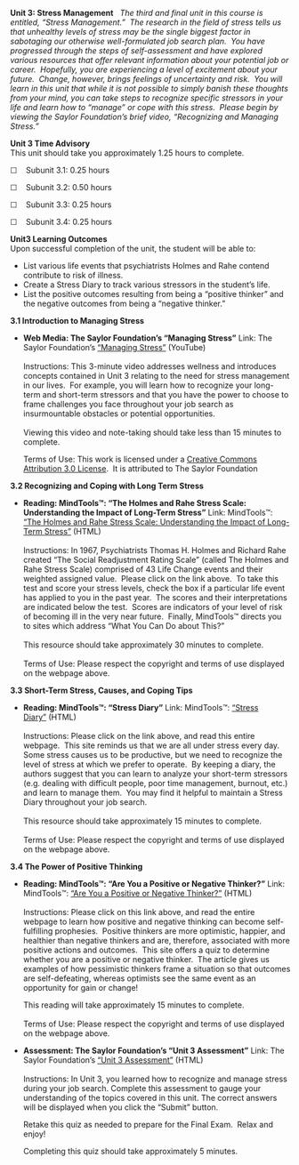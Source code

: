 **Unit 3: Stress Management** <span id="3"></span> 
*The third and final unit in this course is entitled, “Stress
Management.”  The research in the field of stress tells us that
unhealthy levels of stress may be the single biggest factor in
sabotaging our otherwise well-formulated job search plan.  You have
progressed through the steps of self-assessment and have explored
various resources that offer relevant information about your potential
job or career.  Hopefully, you are experiencing a level of excitement
about your future.  Change, however, brings feelings of uncertainty and
risk.  You will learn in this unit that while it is not possible to
simply banish these thoughts from your mind, you can take steps to
recognize specific stressors in your life and learn how to “manage” or
cope with this stress.  Please begin by viewing the Saylor Foundation’s
brief video, “Recognizing and Managing Stress.”*

**Unit 3 Time Advisory**  
This unit should take you approximately 1.25 hours to complete.  
  
 ☐    Subunit 3.1: 0.25 hours  
  
 ☐    Subunit 3.2: 0.50 hours  
  
 ☐    Subunit 3.3: 0.25 hours  
  
 ☐    Subunit 3.4: 0.25 hours

**Unit3 Learning Outcomes**  
Upon successful completion of the unit, the student will be able to:  
-   List various life events that psychiatrists Holmes and Rahe contend
    contribute to risk of illness.
-   Create a Stress Diary to track various stressors in the student’s
    life.
-   List the positive outcomes resulting from being a “positive thinker”
    and the negative outcomes from being a “negative thinker.”

**3.1 Introduction to Managing Stress** <span id="3.1"></span> 
-   **Web Media: The Saylor Foundation’s “Managing Stress”**
    Link: The Saylor Foundation’s [“Managing
    Stress”](http://www.youtube.com/watch?v=yEq4FUqRmT4) (YouTube)  
        
     Instructions: This 3-minute video addresses wellness and introduces
    concepts contained in Unit 3 relating to the need for stress
    management in our lives.  For example, you will learn how to
    recognize your long-term and short-term stressors and that you have
    the power to choose to frame challenges you face throughout your job
    search as insurmountable obstacles or potential opportunities.  
        
     Viewing this video and note-taking should take less than 15 minutes
    to complete.  
      
     Terms of Use: This work is licensed under a [Creative Commons
    Attribution 3.0
    License](http://creativecommons.org/licenses/by/3.0/).  It is
    attributed to The Saylor Foundation

**3.2 Recognizing and Coping with Long Term Stress** <span
id="3.2"></span> 
-   **Reading: MindTools™: “The Holmes and Rahe Stress Scale:
    Understanding the Impact of Long-Term Stress”**
    Link: MindTools™: [“The Holmes and Rahe Stress Scale: Understanding
    the Impact of Long-Term
    Stress”](http://www.mindtools.com/pages/article/newTCS_82.htm) (HTML)  
        
     Instructions: In 1967, Psychiatrists Thomas H. Holmes and Richard
    Rahe created “The Social Readjustment Rating Scale” (called The
    Holmes and Rahe Stress Scale) comprised of 43 Life Change events and
    their weighted assigned value.  Please click on the link above.  To
    take this test and score your stress levels, check the box if a
    particular life event has applied to you in the past year.  The
    scores and their interpretations are indicated below the test. 
    Scores are indicators of your level of risk of becoming ill in the
    very near future.  Finally, MindTools™ directs you to sites which
    address “What You Can Do about This?”    
        
     This resource should take approximately 30 minutes to complete.  
        
     Terms of Use: Please respect the copyright and terms of use
    displayed on the webpage above.

**3.3 Short-Term Stress, Causes, and Coping Tips** <span
id="3.3"></span> 
-   **Reading: MindTools™: “Stress Diary”**
    Link: MindTools™: [“Stress
    Diary”](http://www.mindtools.com/pages/article/newTCS_01.htm) (HTML)  
        
     Instructions: Please click on the link above, and read this entire
    webpage.  This site reminds us that we are all under stress every
    day.  Some stress causes us to be productive, but we need to
    recognize the level of stress at which we prefer to operate.  By
    keeping a diary, the authors suggest that you can learn to analyze
    your short-term stressors (e.g. dealing with difficult people, poor
    time management, burnout, etc.) and learn to manage them.  You may
    find it helpful to maintain a Stress Diary throughout your job
    search.   
        
     This resource should take approximately 15 minutes to complete.  
        
     Terms of Use: Please respect the copyright and terms of use
    displayed on the webpage above.

**3.4 The Power of Positive Thinking** <span id="3.4"></span> 
-   **Reading: MindTools™: “Are You a Positive or Negative Thinker?”**
    Link:  MindTools™: [“Are You a Positive or Negative
    Thinker?”](http://www.mindtools.com/pages/article/newTCS_89.htm) (HTML)  
        
     Instructions: Please click on this link above, and read the entire
    webpage to learn how positive and negative thinking can become
    self-fulfilling prophesies.  Positive thinkers are more optimistic,
    happier, and healthier than negative thinkers and are, therefore,
    associated with more positive actions and outcomes.  This site
    offers a quiz to determine whether you are a positive or negative
    thinker.  The article gives us examples of how pessimistic thinkers
    frame a situation so that outcomes are self-defeating, whereas
    optimists see the same event as an opportunity for gain or
    change!   
      
     This reading will take approximately 15 minutes to complete.  
        
     Terms of Use: Please respect the copyright and terms of use
    displayed on the webpage above.

-   **Assessment: The Saylor Foundation’s “Unit 3 Assessment”**
    Link: The Saylor Foundation’s [“Unit 3
    Assessment”](http://school.saylor.org/mod/quiz/view.php?id=1514) (HTML)  
        
     Instructions: In Unit 3, you learned how to recognize and manage
    stress during your job search. Complete this assessment to gauge
    your understanding of the topics covered in this unit. The correct
    answers will be displayed when you click the “Submit” button.  
      
     Retake this quiz as needed to prepare for the Final Exam.  Relax
    and enjoy!   
      
     Completing this quiz should take approximately 5 minutes.


